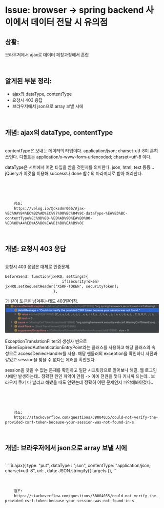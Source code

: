 <!--
author: Dailyscat
purpose: issue arrange
rules:
 (1) 헤더와 문단사이
    <br/>
    <br/>
 (2) 코드가 작성되는 부분은 >로 정리
 (3) 참조는 해당 내용 바로 아래
    <br/>
    <br/>
 (4) 명령어는 bold
 (5) 방안은 ## 안의 과정은 ###
-->

# Issue: browser -> spring backend 사이에서 데이터 전달 시 유의점

## 상황:
브라우저에서 ajax로 데이터 페칭과정에서 혼란

<br/>

## 알게된 부분 정리:

- ajax의 dataType, contentType
- 요청시 403 응답
- 브라우저에서 json으로 array 보낼 시에

<br/>

## 개념: ajax의 dataType, contentType

<br/>
  contentType은 보내는 데이터의 타입이다.
application/json; charset-utf-8이 흔히 쓰인다.
디폴트는 application/x-www-form-urlencoded; charset=utf-8 이다.

dataType은 서버에서 어떤 타입을 받을 것인지를 의미한다.
json, html, text 등등...
jQuery가 이것을 이용해 success나 done 함수의 파라미터로 받아 처리한다.


<br/>
<br/>
<br/>

        참조:
        https://velog.io/@cksdnr066/Ajax-%EC%9A%94%EC%B2%AD%EC%97%90%EC%84%9C-dataType-%EA%B3%BC-contentType%EC%9D%80-%EB%AD%90%EA%B0%80-%EB%8B%A4%EB%A5%B8%EA%B1%B8%EA%B9%8C

<br/>

## 개념: 요청시 403 응답

<br/>
  요청시 403 응답은 대체로 인증문제.
  
  ```
  beforeSend: function(jxHRQ, settings){
                            if(securityToken) jxHRQ.setRequestHeader('XSRF-TOKEN', securityToken);
                        },
  ```
  과 같이 토큰을 넘겨주는데도 403떨어짐.
  ![](image/2022-04-13-21-35-09.png)
  
  ExceptionTranslationFilter의 생성자 빈으로 TokenExpiredAuthenticationEntryPoint라는 클래스를 사용하고 해당 클래스의 속성으로 accessDeniedHandler를 사용.
  해당 핸들러의 exception을 확인하니 사진과 같았고 session을 찾을 수 없다는 에러를 확인했다.

  session을 찾을 수 없는 문제를 확인하고 일단 시크릿창으로 열어보니 해결.
  웹 로그인시에만 발생하는데.. 정확한 원인 파악이 안됨
  -> 아예 전원을 껏다 키니까 되는데.. 브라우저 쿠키 다 날리고 해봤을 때도 안됐는데 정확히 어떤 문제인지 파악해봐야겄다..

<br/>
<br/>
<br/>

        참조:
        https://stackoverflow.com/questions/38004035/could-not-verify-the-provided-csrf-token-because-your-session-was-not-found-in-s

<br/>

## 개념: 브라우저에서 json으로 array 보낼 시에

<br/>
 ```
 $.ajax({
                    type: "put",
                    dataType : "json",
                    contentType: "application/json; charset=utf-8",
                    url: ,
                    data: JSON.stringify({ targets }),
 ```

<br/>
<br/>
<br/>

        참조:
        https://stackoverflow.com/questions/38004035/could-not-verify-the-provided-csrf-token-because-your-session-was-not-found-in-s

<br/>